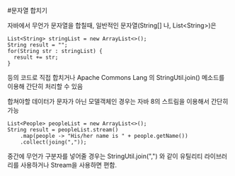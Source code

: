 #문자열 합치기

자바에서 무언가 문자열을 합칠때,
일반적인 문자열(String\[\] 나, List\<String\>)은
  

```
List<String> stringList = new ArrayList<>();
String result = "";
for(String str : stringList) {
  result += str;
}
```

등의 코드로 직접 합치거나
Apache Commons Lang 의 StringUtil.join() 메소드를 이용해 간단히 처리할 수 있음

합쳐야할 데이터가 문자가 아닌 모델객체인 경우는 자바 8의 스트림을 이용해서 간단히 가능

```
List<People> peopleList = new ArrayList<>();
String result = peopleList.stream()
    .map(people -> "His/her name is " + people.getName())
    .collect(joing(","));
```

중간에 무언가 구분자를 넣어줄 경우는 StringUtil.join(",") 와 같이 유틸리티 라이브러리를 사용하거나 Stream을 사용하면 편함.
